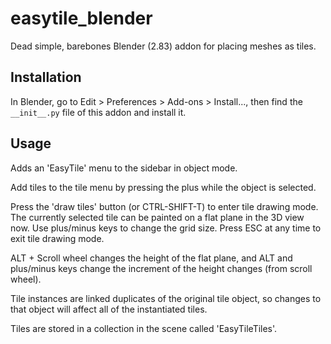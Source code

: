 # easytile_blender
Dead simple, barebones Blender (2.83) addon for placing meshes as tiles.

## Installation
In Blender, go to Edit > Preferences > Add-ons > Install..., then find the `__init__.py` file of this addon and install it.

## Usage
Adds an 'EasyTile' menu to the sidebar in object mode.

Add tiles to the tile menu by pressing the plus while the object is selected.

Press the 'draw tiles' button (or CTRL-SHIFT-T) to enter tile drawing mode. The currently selected tile can be painted on a flat plane in the 3D view now. Use plus/minus keys to change the grid size. Press ESC at any time to exit tile drawing mode.

ALT + Scroll wheel changes the height of the flat plane, and ALT and plus/minus keys change the increment of the height changes (from scroll wheel).

Tile instances are linked duplicates of the original tile object, so changes to that object will affect all of the instantiated tiles.

Tiles are stored in a collection in the scene called 'EasyTileTiles'.